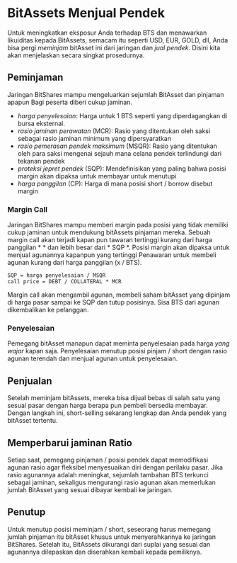 # BitAssets Menjual Pendek

Untuk meningkatkan eksposur Anda terhadap BTS dan menawarkan likuiditas kepada BitAssets, semacam itu seperti USD, EUR, GOLD, dll, Anda bisa pergi *meminjam* bitAsset ini dari jaringan dan *jual pendek*. Disini kita akan menjelaskan secara singkat prosedurnya.

## Peminjaman

Jaringan BitShares mampu mengeluarkan sejumlah BitAsset dan pinjaman apapun Bagi peserta diberi cukup jaminan.

- *harga penyelesaian*: Harga untuk 1 BTS seperti yang diperdagangkan di bursa eksternal.
- *rasio jaminan perawatan* (MCR): Rasio yang ditentukan oleh saksi sebagai rasio jaminan minimum yang dipersyaratkan
- *rasio pemerasan pendek maksimum* (MSQR): Rasio yang ditentukan oleh para saksi mengenai sejauh mana celana pendek terlindungi dari tekanan pendek
- *proteksi jepret pendek* (SQP): Mendefinisikan yang paling bahwa posisi margin akan dipaksa untuk membayar untuk menutupi 
- *harga panggilan* (CP): Harga di mana posisi short / borrow disebut margin

### Margin Call

Jaringan BitShares mampu memberi margin pada posisi yang tidak memiliki cukup jaminan untuk mendukung bitAssets pinjaman mereka. Sebuah margin call akan terjadi kapan pun tawaran tertinggi kurang dari harga panggilan * * dan lebih besar dari * SQP *. Posisi margin akan dipaksa untuk menjual agunannya kapanpun yang tertinggi Penawaran untuk membeli agunan kurang dari harga panggilan (x / BTS).

    SQP = harga penyelesaian / MSQR
    call price = DEBT / COLLATERAL * MCR
    

Margin call akan mengambil agunan, membeli saham bitAsset yang dipinjam di harga pasar sampai ke SQP dan tutup posisinya. Sisa BTS dari agunan dikembalikan ke pelanggan.

### Penyelesaian

Pemegang bitAsset manapun dapat meminta penyelesaian pada harga *yang wajar* kapan saja. Penyelesaian menutup posisi pinjam / short dengan rasio agunan terendah dan menjual agunan untuk penyelesaian.

## Penjualan

Setelah meminjam bitAssets, mereka bisa dijual bebas di salah satu yang sesuai pasar dengan harga berapa pun pembeli bersedia membayar. Dengan langkah ini, short-selling sekarang lengkap dan Anda pendek yang bitAsset tertentu.

## Memperbarui jaminan Ratio

Setiap saat, pemegang pinjaman / posisi pendek dapat memodifikasi agunan rasio agar fleksibel menyesuaikan diri dengan perilaku pasar. Jika rasio agunannya adalah meningkat, sejumlah tambahan BTS terkunci sebagai jaminan, sekaligus mengurangi rasio agunan akan memerlukan jumlah BitAsset yang sesuai dibayar kembali ke jaringan.

## Penutup

Untuk menutup posisi meminjam / short, seseorang harus memegang jumlah pinjaman itu bitAsset khusus untuk menyerahkannya ke jaringan BitShares. Setelah itu, BitAssets dikurangi dari suplai yang sesuai dan agunannya dilepaskan dan diserahkan kembali kepada pemiliknya.